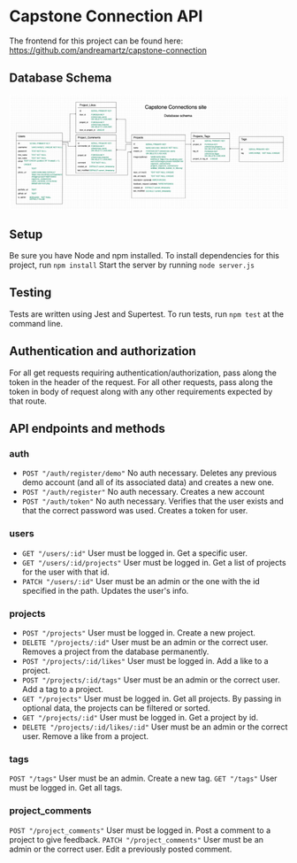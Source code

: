 # Capstone Connection API

The frontend for this project can be found here: https://github.com/andreamartz/capstone-connection

## Database Schema

![Database Schema](./static/database-schema.png)

## Setup

Be sure you have Node and npm installed.
To install dependencies for this project, run `npm install`
Start the server by running `node server.js`

## Testing

Tests are written using Jest and Supertest.
To run tests, run `npm test` at the command line.

## Authentication and authorization

For all get requests requiring authentication/authorization, pass along the token in the header of the request.
For all other requests, pass along the token in body of request along with any other requirements expected by that route.

## API endpoints and methods

### auth

- `POST "/auth/register/demo"` No auth necessary. Deletes any previous demo account (and all of its associated data) and creates a new one.
- `POST "/auth/register"` No auth necessary. Creates a new account
- `POST "/auth/token"` No auth necessary. Verifies that the user exists and that the correct password was used. Creates a token for user.

### users

- `GET "/users/:id"` User must be logged in. Get a specific user.
- `GET "/users/:id/projects"` User must be logged in. Get a list of projects for the user with that id.
- `PATCH "/users/:id"` User must be an admin or the one with the id specified in the path. Updates the user's info.

### projects

- `POST "/projects"` User must be logged in. Create a new project.
- `DELETE "/projects/:id"` User must be an admin or the correct user. Removes a project from the database permanently.
- `POST "/projects/:id/likes"` User must be logged in. Add a like to a project.
- `POST "/projects/:id/tags"` User must be an admin or the correct user. Add a tag to a project.
- `GET "/projects"` User must be logged in. Get all projects. By passing in optional data, the projects can be filtered or sorted.
- `GET "/projects/:id"` User must be logged in. Get a project by id.
- `DELETE "/projects/:id/likes/:id"` User must be an admin or the correct user. Remove a like from a project.

### tags

`POST "/tags"` User must be an admin. Create a new tag.
`GET "/tags"` User must be logged in. Get all tags.

### project_comments

`POST "/project_comments"` User must be logged in. Post a comment to a project to give feedback.
`PATCH "/project_comments"` User must be an admin or the correct user. Edit a previously posted comment.
